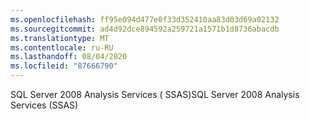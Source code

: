 ```yaml
---
ms.openlocfilehash: ff95e094d477e0f33d352410aa83d03d69a02132
ms.sourcegitcommit: ad4d92dce894592a259721a1571b1d8736abacdb
ms.translationtype: MT
ms.contentlocale: ru-RU
ms.lasthandoff: 08/04/2020
ms.locfileid: "87666790"
---
```

<span data-ttu-id="e8042-101">SQL Server 2008 Analysis Services \( SSAS\)</span><span class="sxs-lookup"><span data-stu-id="e8042-101">SQL Server 2008 Analysis Services \(SSAS\)</span></span>
